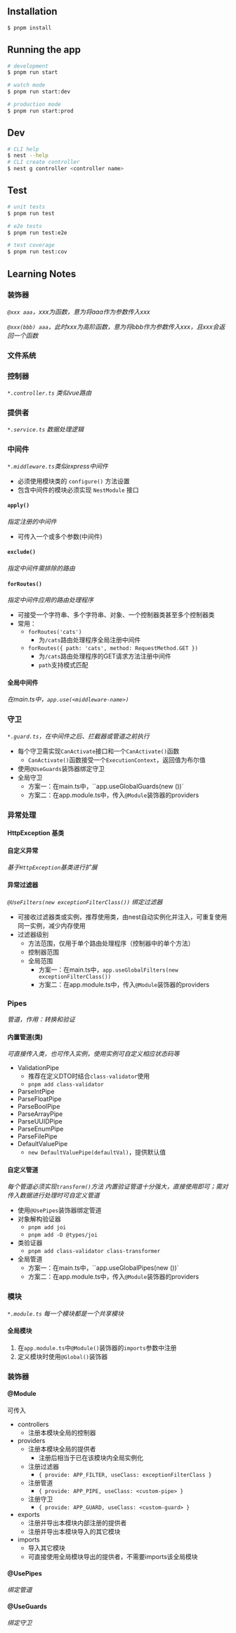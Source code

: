 ## Installation

```bash
$ pnpm install
```

## Running the app

```bash
# development
$ pnpm run start

# watch mode
$ pnpm run start:dev

# production mode
$ pnpm run start:prod
```

## Dev

```bash
# CLI help
$ nest --help
# CLI create controller
$ nest g controller <controller name>
```

## Test

```bash
# unit tests
$ pnpm run test

# e2e tests
$ pnpm run test:e2e

# test coverage
$ pnpm run test:cov
```

## Learning Notes

### 装饰器

_`@xxx aaa`，xxx为函数，意为将aaa作为参数传入xxx_

_`@xxx(bbb) aaa`，此时xxx为高阶函数，意为将bbb作为参数传入xxx，且xxx会返回一个函数_

### 文件系统

### 控制器

_`*.controller.ts` 类似vue路由_

### 提供者

_`*.service.ts` 数据处理逻辑_

### 中间件

_`*.middleware.ts`类似express中间件_

- 必须使用模块类的 `configure()` 方法设置
- 包含中间件的模块必须实现 `NestModule` 接口

#### `apply()`

_指定注册的中间件_

- 可传入一个或多个参数(中间件)

#### `exclude()`

_指定中间件需排除的路由_

#### `forRoutes()`

_指定中间件应用的路由处理程序_

- 可接受一个字符串、多个字符串、对象、一个控制器类甚至多个控制器类
- 常用：
  - `forRoutes('cats')`
    - 为`/cats`路由处理程序全局注册中间件
  - `forRoutes({ path: 'cats', method: RequestMethod.GET })`
    - 为`/cats`路由处理程序的GET请求方法注册中间件
    - `path`支持模式匹配

#### 全局中间件

_在main.ts中，`app.use(<middleware-name>)`_

### 守卫

_`*.guard.ts`，在中间件之后、拦截器或管道之前执行_

- 每个守卫需实现`CanActivate`接口和一个`CanActivate()`函数
  - `CanActivate()`函数接受一个`ExecutionContext`，返回值为布尔值
- 使用`@UseGuards`装饰器绑定守卫
- 全局守卫
  - 方案一：在main.ts中，``app.useGlobalGuards(new <custom-guard>())`
  - 方案二：在app.module.ts中，传入`@Module`装饰器的providers

### 异常处理

#### HttpException 基类

#### 自定义异常

_基于`HttpException`基类进行扩展_

#### 异常过滤器

_`@UseFilters(new exceptionFilterClass())` 绑定过滤器_

- 可接收过滤器类或实例，推荐使用类，由nest自动实例化并注入，可重复使用同一实例，减少内存使用
- 过滤器级别
  - 方法范围，仅用于单个路由处理程序（控制器中的单个方法）
  - 控制器范围
  - 全局范围
    - 方案一：在main.ts中，`app.useGlobalFilters(new exceptionFilterClass())`
    - 方案二：在app.module.ts中，传入`@Module`装饰器的providers

### Pipes

_管道，作用：转换和验证_

#### 内置管道(类)

_可直接传入类，也可传入实例，使用实例可自定义相应状态码等_

- ValidationPipe
  - 推荐在定义DTO时结合`class-validator`使用
  - `pnpm add class-validator`
- ParseIntPipe
- ParseFloatPipe
- ParseBoolPipe
- ParseArrayPipe
- ParseUUIDPipe
- ParseEnumPipe
- ParseFilePipe
- DefaultValuePipe
  - `new DefaultValuePipe(defaultVal)`，提供默认值

#### 自定义管道

_每个管道必须实现`transform()`方法_
_内置验证管道十分强大，直接使用即可；需对传入数据进行处理时可自定义管道_

- 使用`@UsePipes`装饰器绑定管道
- 对象解构验证器
  - `pnpm add joi`
  - `pnpm add -D @types/joi`
- 类验证器
  - `pnpm add class-validator class-transformer`
- 全局管道
  - 方案一：在main.ts中，``app.useGlobalPipes(new <custom-pipe>())`
  - 方案二：在app.module.ts中，传入`@Module`装饰器的providers

### 模块

_`*.module.ts` 每一个模块都是一个共享模块_

#### 全局模块

1. 在`app.module.ts`中`@Module()`装饰器的`imports`参数中注册
2. 定义模块时使用`@Global()`装饰器

### 装饰器

#### @Module

可传入

- controllers
  - 注册本模块全局的控制器
- providers
  - 注册本模块全局的提供者
    - 注册后相当于已在该模块内全局实例化
  - 注册过滤器
    - `{ provide: APP_FILTER, useClass: exceptionFilterClass }`
  - 注册管道
    - `{ provide: APP_PIPE, useClass: <custom-pipe> }`
  - 注册守卫
    - `{ provide: APP_GUARD, useClass: <custom-guard> }`
- exports
  - 注册并导出本模块内部注册的提供者
  - 注册并导出本模块导入的其它模块
- imports
  - 导入其它模块
  - 可直接使用全局模块导出的提供者，不需要imports该全局模块

#### @UsePipes

_绑定管道_

#### @UseGuards

_绑定守卫_
